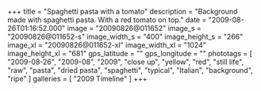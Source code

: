 +++
title = "Spaghetti pasta with a tomato"
description = "Background made with spaghetti pasta. With a red tomato on top."
date = "2009-08-26T01:16:52.000"
image = "20090826@011652"
image_s = "20090826@011652-s"
image_width_s = "400"
image_height_s = "266"
image_xl = "20090826@011652-xl"
image_width_xl = "1024"
image_height_xl = "681"
gps_latitude = ""
gps_longitude = ""
phototags = [ "2009-08-26", "2009-08", "2009", "close up", "yellow", "red", "still life", "raw", "pasta", "dried pasta", "spaghetti", "typical", "Italian", "background", "ripe" ]
galleries = [ "2009 Timeline" ]
+++

